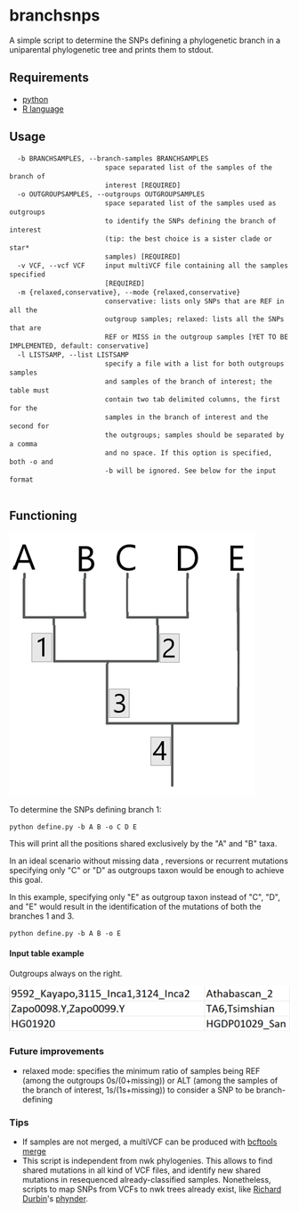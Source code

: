 # branchsnps

A simple script to determine the SNPs defining a phylogenetic branch in a uniparental phylogenetic tree and prints them to stdout.

## Requirements
* [python](https://www.python.org/)
* [R language](https://www.r-project.org/) 


## Usage
```
  -b BRANCHSAMPLES, --branch-samples BRANCHSAMPLES
                        space separated list of the samples of the branch of
                        interest [REQUIRED]
  -o OUTGROUPSAMPLES, --outgroups OUTGROUPSAMPLES
                        space separated list of the samples used as outgroups
                        to identify the SNPs defining the branch of interest
                        (tip: the best choice is a sister clade or star*
                        samples) [REQUIRED]
  -v VCF, --vcf VCF     input multiVCF file containing all the samples specified
                        [REQUIRED]
  -m {relaxed,conservative}, --mode {relaxed,conservative}
                        conservative: lists only SNPs that are REF in all the
                        outgroup samples; relaxed: lists all the SNPs that are
                        REF or MISS in the outgroup samples [YET TO BE IMPLEMENTED, default: conservative]
  -l LISTSAMP, --list LISTSAMP
                        specify a file with a list for both outgroups samples
                        and samples of the branch of interest; the table must
                        contain two tab delimited columns, the first for the
                        samples in the branch of interest and the second for
                        the outgroups; samples should be separated by a comma
                        and no space. If this option is specified, both -o and
                        -b will be ignored. See below for the input format
                        
 ```

## Functioning

![branch](https://github.com/ltcrod/branchsnps/blob/main/pic/treebranch.png)

To determine the SNPs defining branch 1: 
```
python define.py -b A B -o C D E
```
This will print all the positions shared exclusively by the "A" and "B" taxa. 

In an ideal scenario without missing data , reversions or recurrent mutations specifying only "C" or "D" as outgroups taxon would be enough to achieve this goal. 

In this example, specifying only "E" as outgroup taxon instead of "C", "D", and "E" would result in the identification of the mutations of both the branches 1 and 3. 
```
python define.py -b A B -o E
```

#### Input table example

Outgroups always on the right.

![inputtable](https://github.com/ltcrod/branchsnps/blob/main/pic/table.png)




### Future improvements 

* relaxed mode: specifies the minimum ratio of samples being REF (among the outgroups 0s/(0+missing)) or ALT (among the samples of the branch of interest, 1s/(1s+missing)) to consider a SNP to be branch-defining

### Tips

* If samples are not merged, a multiVCF can be produced with [bcftools merge](http://samtools.github.io/bcftools/bcftools.html#merge)
* This script is independent from nwk phylogenies. This allows to find shared mutations in all kind of VCF files, and identify new shared mutations in resequenced already-classified samples. Nonetheless, scripts to map SNPs from VCFs to nwk  trees already exist, like [Richard Durbin](https://github.com/richarddurbin)'s [phynder](https://github.com/richarddurbin/phynder).
